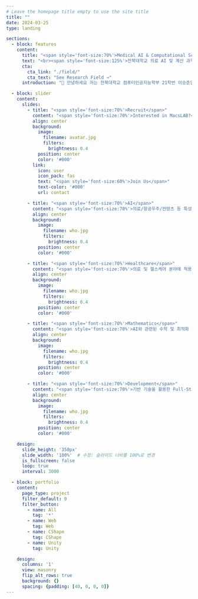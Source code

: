 ```yaml
---
# Leave the homepage title empty to use the site title
title: ""
date: 2024-03-25
type: landing

sections:
  - block: features
    content:
      title: "<span style='font-size:70%'>Medical AI & Computational Science (Macs) Lab </span>"
      text: "<br><span style='font-size:125%'>전북대학교 의료 AI 및 계산 과학 연구실 홈페이지에 오신 것을 환영합니다.</span> <br><br>"
      cta: 
        cta_link: "./field/"
        cta_text: "See Research Field →"
      introduction: "👋 안녕하세요 저는 전북대학교 컴퓨터인공지능학부 21학번 이승준입니다. 👋 본 페이지는 포트폴리오 소개를 위해 제작된 홈페이지입니다! 전북대 이승준 - 본인의 전문성과 포트폴리오를 소개하는 페이지입니다."

  - block: slider
    content:
      slides:
        - title: "<span style='font-size:70%'>Recruit</span>"
          content: "<span style='font-size:70%'>Interested in MacsLAB?</span>"
          align: center
          background:
            image:
              filename: avatar.jpg
              filters:
                brightness: 0.4
            position: center
            color: '#000'
          link:
            icon: user
            icon_pack: fas
            text: "<span style='font-size:60%'>Join Us</span>"
            text-color: '#000'
            url: contact

        - title: "<span style='font-size:70%'>AI</span>"
          content: "<span style='font-size:70%'>의료/항공우주/컨텐츠 등 특성화 분야에 적용 가능한 AI 기술 개발</span>"
          align: center
          background:
            image:
              filename: who.jpg
              filters:
                brightness: 0.4
            position: center
            color: '#000'

        - title: "<span style='font-size:70%'>Healthcare</span>"
          content: "<span style='font-size:70%'>의료 및 헬스케어 분야에 적용 가능한 AI 기술 개발</span>"
          align: center
          background:
            image:
              filename: who.jpg
              filters:
                brightness: 0.4
            position: center
            color: '#000'

        - title: "<span style='font-size:70%'>Mathematics</span>"
          content: "<span style='font-size:70%'>AI와 관련된 수학 및 최적화 이론 연구</span>"
          align: center
          background:
            image:
              filename: who.jpg
              filters:
                brightness: 0.4
            position: center
            color: '#000'

        - title: "<span style='font-size:70%'>Development</span>"
          content: "<span style='font-size:70%'>기반 기술을 활용한 Full-Stack 어플리케이션 개발</span>"
          align: center
          background:
            image:
              filename: who.jpg
              filters:
                brightness: 0.4
            position: center
            color: '#000'

    design:
      slide_height: '350px'
      slide_width: '100%'  # 수정: 슬라이드 너비를 100%로 변경
      is_fullscreen: false
      loop: true
      interval: 3000

  - block: portfolio
    content:
      page_type: project
      filter_default: 0
      filter_button:
        - name: All
          tag: '*'
        - name: Web
          tag: Web
        - name: CShape
          tag: CShape
        - name: Unity
          tag: Unity

    design:
      columns: '1'
      view: masonry
      flip_alt_rows: true
      background: {}
      spacing: {padding: [40, 0, 0, 0]}
---
```

